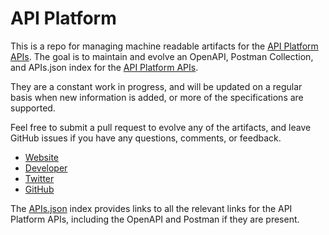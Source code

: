 # API PlatformThis is a repo for managing machine readable artifacts for the [API Platform APIs](https://api-platform.com). The goal is to maintain and evolve an OpenAPI, Postman Collection, and APIs.json index for the [API Platform APIs](https://api-platform.com).They are a constant work in progress, and will be updated on a regular basis when new information is added, or more of the specifications are supported.Feel free to submit a pull request to evolve any of the artifacts, and leave GitHub issues if you have any questions, comments, or feedback.- [Website](https://api-platform.com)- [Developer](https://api-platform.com)- [Twitter](https://twitter.com/ApiPlatform)- [GitHub](https://github.com/api-platform)The [APIs.json](https://github.com/api-evangelist/api-platform/blob/master/apis.json) index provides links to all the relevant links for the API Platform APIs, including the OpenAPI and Postman if they are present.